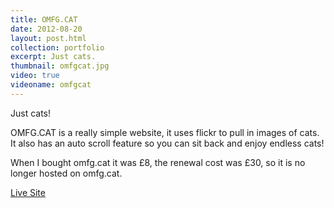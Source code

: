 ```yaml
---
title: OMFG.CAT
date: 2012-08-20
layout: post.html
collection: portfolio
excerpt: Just cats.
thumbnail: omfgcat.jpg
video: true
videoname: omfgcat
---
```


<p>
	Just cats!
</p>
<p>
	OMFG.CAT is a really simple website, it uses flickr to pull in images of cats.<br>
	It also has an auto scroll feature so you can sit back and enjoy endless cats!
</p>
<p>
	When I bought omfg.cat it was £8, the renewal cost was £30, so it is no longer hosted on omfg.cat.
</p>

<a class="pure-button" href="http://brkbrkbrk.com/omfgcat/" target="_blank">
	<i class="fa fa-globe fa-lg"></i>
	Live Site
</a>